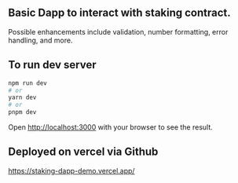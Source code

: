 ## Basic Dapp to interact with staking contract. 
Possible enhancements include validation, number formatting, error handling, and more.

## To run dev server

```bash
npm run dev
# or
yarn dev
# or
pnpm dev
```

Open [http://localhost:3000](http://localhost:3000) with your browser to see the result.

## Deployed on vercel via Github
https://staking-dapp-demo.vercel.app/
